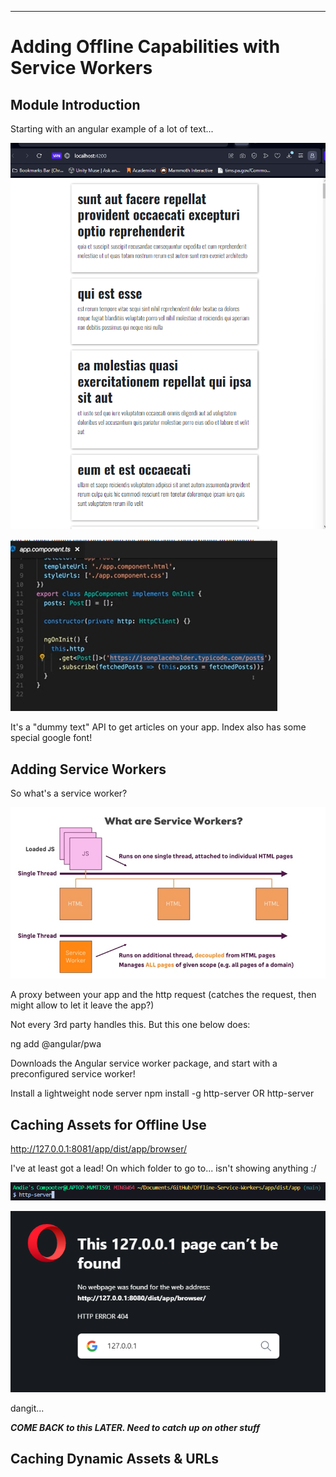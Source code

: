 ***********************************
# Adding Offline Capabilities with Service Workers

## Module Introduction

Starting with an angular example of a lot of text...

![Alt text](image.png)

![Alt text](image-1.png)

It's a "dummy text" API to get articles on your app. Index also has some special google font!

## Adding Service Workers

So what's a service worker?

![Alt text](image-2.png)

A proxy between your app and the http request (catches the request, then might allow to let it leave the app?)

Not every 3rd party handles this. But this one below does: 

   ng add @angular/pwa

Downloads the Angular service worker package, and start with a preconfigured service worker!

Install a lightweight node server
    npm install -g http-server
    OR
    http-server

## Caching Assets for Offline Use

http://127.0.0.1:8081/app/dist/app/browser/

I've at least got a lead! On which folder to go to... isn't showing anything :/

![Alt text](image-3.png)

![Alt text](image-4.png)

dangit...

***COME BACK to this LATER. Need to catch up on other stuff***

## Caching Dynamic Assets & URLs